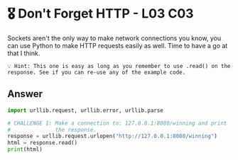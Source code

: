 # 🎖️ Don't Forget HTTP - L03 C03

Sockets aren't the only way to make network connections you know, you can use Python to make HTTP requests easily as well. Time to have a go at that I think.

```
💡 Hint: This one is easy as long as you remember to use .read() on the response. See if you can re-use any of the example code.
```

## Answer

```python
import urllib.request, urllib.error, urllib.parse

# CHALLENGE 1: Make a connection to: 127.0.0.1:8080/winning and print
#              the response.
response = urllib.request.urlopen("http://127.0.0.1:8080/winning")
html = response.read()
print(html)
```
